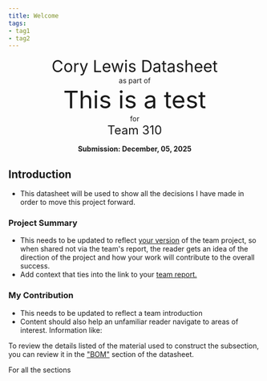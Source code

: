 ```yaml
---
title: Welcome
tags:
- tag1
- tag2
---
```

<center>
<font size= "6">Cory Lewis Datasheet</font><br>
as part of<br>
<font size= "8"> This is a test</font><br>
for<br>
<font size= "5"> Team 310 </font><br>

**Submission: December, 05, 2025**
</center>

## Introduction

* This datasheet will be used to show all the decisions I have made in order to move this project forward.

### Project Summary

* This needs to be updated to reflect <ins>your version</ins> of the team project, so when shared not via the team's report, the reader gets an idea of the direction of the project and how your work will contribute to the overall success.
* Add context that ties into the link to your [team report.](https://embedded-systems-design.github.io/EGR304TeamTemplate/)


### My Contribution

* This needs to be updated to reflect a team introduction
* Content should also help an unfamiliar reader navigate to areas of interest. Information like:

To review the details listed of the material used to construct the subsection, you can review it in the ["BOM"](https://embedded-systems-design.github.io/EGR304DataSheetTemplate/03-BOM/BOM/) section of the datasheet.

For all the sections
